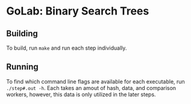 # GoLab: Binary Search Trees

## Building
To build, run `make` and run each step individually.

## Running
To find which command line flags are available for each executable, run `./step#.out -h`. Each takes an amout of hash, data, and comparison workers, however, this data is only utilized in the later steps.
